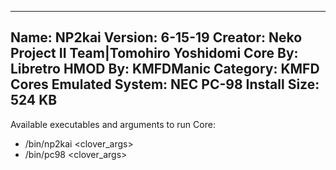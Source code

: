 -----------------------
Name: NP2kai
Version: 6-15-19
Creator: Neko Project II Team|Tomohiro Yoshidomi
Core By: Libretro
HMOD By: KMFDManic
Category: KMFD Cores
Emulated System: NEC PC-98
Install Size: 524 KB
-----------------------
Available executables and arguments to run Core:
- /bin/np2kai <rom> <clover_args>
- /bin/pc98 <rom> <clover_args>
